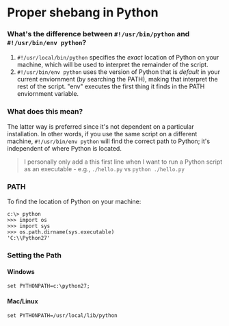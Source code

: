 # Proper shebang in Python

### What's the difference between `#!/usr/bin/python` and `#!/usr/bin/env python`?

1. `#!/usr/local/bin/python` specifies the *exact* location of Python on your machine, which will be used to interpret the remainder of the script.
2. `#!/usr/bin/env python` uses the version of Python that is *default* in your current enviornment (by searching the PATH), making that interpret the rest of the script. "env" executes the first thing it finds in the PATH enviornment variable. 

### What does this mean?

The latter way is preferred since it's not dependent on a particular installation. In other words, if you use the same script on a different machine, `#!/usr/bin/env python` will find the correct path to Python; it's independent of where Python is located.

> I personally only add a this first line when I want to run a Python script as an executable - e.g., `./hello.py` vs `python ./hello.py`

### PATH

To find the location of Python on your machine:

```shell
c:\> python
>>> import os
>>> import sys
>>> os.path.dirname(sys.executable)
'C:\\Python27'
```

### Setting the Path

#### Windows

```
set PYTHONPATH=c:\python27;
```

#### Mac/Linux

```
set PYTHONPATH=/usr/local/lib/python
```

